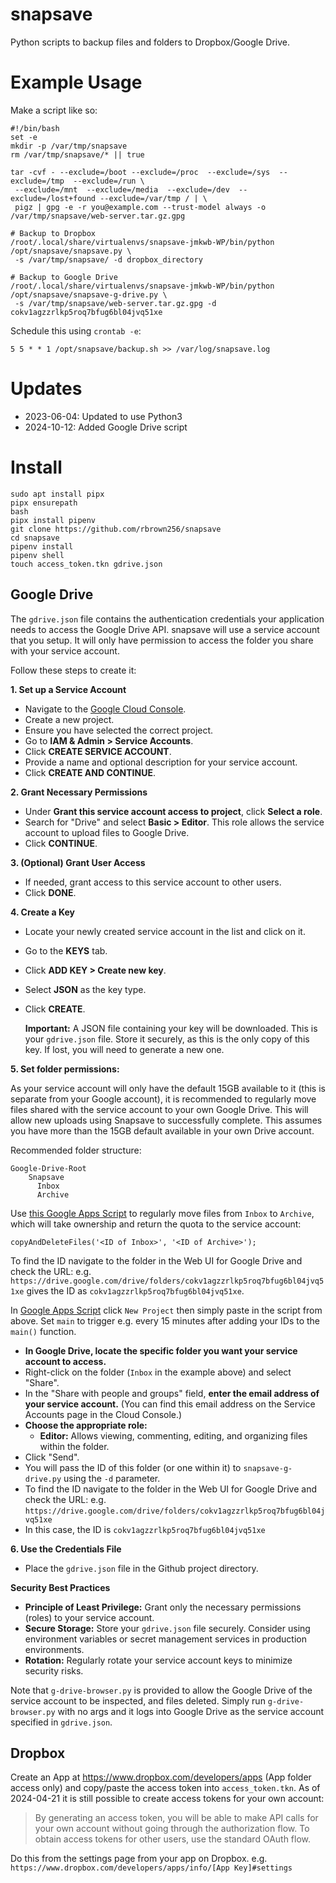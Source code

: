 snapsave
===

Python scripts to backup files and folders to Dropbox/Google Drive.

# Example Usage

Make a script like so:

```
#!/bin/bash
set -e
mkdir -p /var/tmp/snapsave
rm /var/tmp/snapsave/* || true

tar -cvf - --exclude=/boot --exclude=/proc  --exclude=/sys  --exclude=/tmp  --exclude=/run \
 --exclude=/mnt  --exclude=/media  --exclude=/dev  --exclude=/lost+found --exclude=/var/tmp / | \
 pigz | gpg -e -r you@example.com --trust-model always -o /var/tmp/snapsave/web-server.tar.gz.gpg

# Backup to Dropbox
/root/.local/share/virtualenvs/snapsave-jmkwb-WP/bin/python /opt/snapsave/snapsave.py \
 -s /var/tmp/snapsave/ -d dropbox_directory

# Backup to Google Drive
/root/.local/share/virtualenvs/snapsave-jmkwb-WP/bin/python /opt/snapsave/snapsave-g-drive.py \ 
 -s /var/tmp/snapsave/web-server.tar.gz.gpg -d cokv1agzzrlkp5roq7bfug6bl04jvq51xe
```

Schedule this using `crontab -e`:

`5 5 * * 1 /opt/snapsave/backup.sh >> /var/log/snapsave.log`

# Updates

- 2023-06-04: Updated to use Python3
- 2024-10-12: Added Google Drive script

# Install
```
sudo apt install pipx
pipx ensurepath
bash
pipx install pipenv
git clone https://github.com/rbrown256/snapsave
cd snapsave
pipenv install
pipenv shell
touch access_token.tkn gdrive.json
```
## Google Drive

The `gdrive.json` file contains the authentication credentials your application needs to access the Google Drive API.
snapsave will use a service account that you setup. It will only have permission to access the folder you share with your service account.

Follow these steps to create it:

**1. Set up a Service Account**

*   Navigate to the [Google Cloud Console](https://console.cloud.google.com/).
*   Create a new project.
*   Ensure you have selected the correct project.
*   Go to **IAM & Admin > Service Accounts**.
*   Click **CREATE SERVICE ACCOUNT**.
*   Provide a name and optional description for your service account.
*   Click **CREATE AND CONTINUE**.

**2. Grant Necessary Permissions**

*   Under **Grant this service account access to project**, click **Select a role**.
*   Search for "Drive" and select **Basic > Editor**. This role allows the service account to upload files to Google Drive.
*   Click **CONTINUE**.

**3. (Optional) Grant User Access**

*   If needed, grant access to this service account to other users. 
*   Click **DONE**.

**4. Create a Key**

*   Locate your newly created service account in the list and click on it.
*   Go to the **KEYS** tab.
*   Click **ADD KEY > Create new key**.
*   Select **JSON** as the key type.
*   Click **CREATE**.

    **Important:** A JSON file containing your key will be downloaded. This is your `gdrive.json` file. Store it securely, as this is the only copy of this key. If lost, you will need to generate a new one.

**5.  Set folder permissions:**

As your service account will only have the default 15GB available to it (this is separate from your Google account), it is recommended to regularly move files shared with the service account to your
own Google Drive. This will allow new uploads using Snapsave to successfully complete. This assumes you have more than the 15GB default available in your own Drive account.

Recommended folder structure:

```
Google-Drive-Root
    Snapsave
      Inbox
      Archive
```

Use [this Google Apps Script](https://gist.github.com/rbrown256/ff5b38058f3e53c59018a9dcbb50e80d) to regularly move files from `Inbox` to `Archive`, which will take ownership and return the quota to the service account:

`copyAndDeleteFiles('<ID of Inbox>', '<ID of Archive>');`

To find the ID navigate to the folder in the Web UI for Google Drive and check the URL: e.g. `https://drive.google.com/drive/folders/cokv1agzzrlkp5roq7bfug6bl04jvq51xe` gives the ID as `cokv1agzzrlkp5roq7bfug6bl04jvq51xe`.

In [Google Apps Script](https://script.google.com/) click `New Project` then simply paste in the script from above. Set `main` to trigger e.g. every 15 minutes after adding your IDs to the `main()` function.

* **In Google Drive, locate the specific folder you want your service account to access.**
* Right-click on the folder (`Inbox` in the example above) and select "Share".
* In the "Share with people and groups" field, **enter the email address of your service account.** (You can find this email address on the Service Accounts page in the Cloud Console.)
* **Choose the appropriate role:**
    * **Editor:**  Allows viewing, commenting, editing, and organizing files within the folder.
* Click "Send".
* You will pass the ID of this folder (or one within it) to `snapsave-g-drive.py` using the `-d` parameter.
* To find the ID navigate to the folder in the Web UI for Google Drive and check the URL: e.g. `https://drive.google.com/drive/folders/cokv1agzzrlkp5roq7bfug6bl04jvq51xe`
* In this case, the ID is `cokv1agzzrlkp5roq7bfug6bl04jvq51xe`

**6. Use the Credentials File**

*   Place the `gdrive.json` file in the Github project directory.

**Security Best Practices**

*   **Principle of Least Privilege:** Grant only the necessary permissions (roles) to your service account.
*   **Secure Storage:** Store your `gdrive.json` file securely. Consider using environment variables or secret management services in production environments.
*   **Rotation:** Regularly rotate your service account keys to minimize security risks.

Note that `g-drive-browser.py` is provided to allow the Google Drive of the service account to be inspected, and files deleted. Simply run `g-drive-browser.py` with no args and it logs into
Google Drive as the service account specified in `gdrive.json`.

## Dropbox

Create an App at https://www.dropbox.com/developers/apps (App folder access only) and copy/paste the access token into `access_token.tkn`. As of 2024-04-21 it is still possible to create access tokens for your own account:

> By generating an access token, you will be able to make API calls for your own account without going through the authorization flow. To obtain access tokens for other users, use the standard OAuth flow.

Do this from the settings page from your app on Dropbox. e.g. `https://www.dropbox.com/developers/apps/info/[App Key]#settings`
